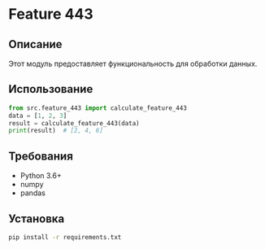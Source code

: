 # Feature 443
## Описание
Этот модуль предоставляет функциональность для обработки данных.
## Использование
```python
from src.feature_443 import calculate_feature_443
data = [1, 2, 3]
result = calculate_feature_443(data)
print(result)  # [2, 4, 6]
```
## Требования
- Python 3.6+
- numpy
- pandas
## Установка
```bash
pip install -r requirements.txt
```